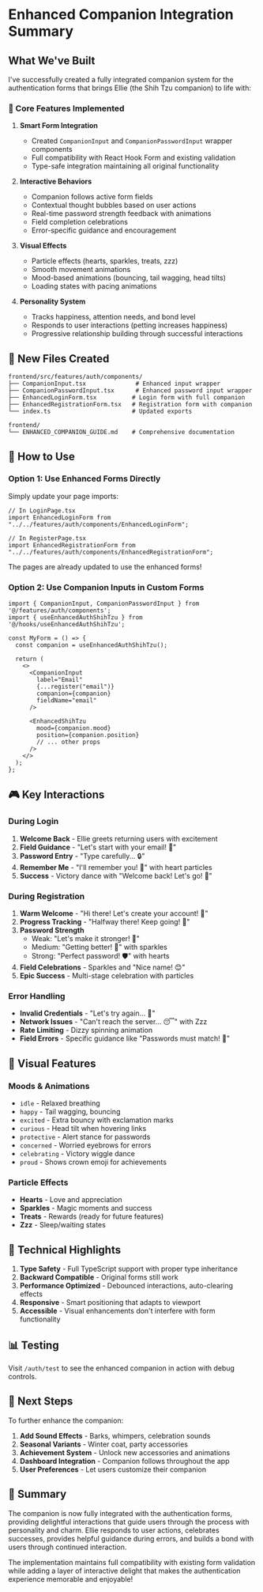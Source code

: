 # Enhanced Companion Integration Summary

## What We've Built

I've successfully created a fully integrated companion system for the authentication forms that brings Ellie (the Shih Tzu companion) to life with:

### 🎯 Core Features Implemented

1. **Smart Form Integration**
   - Created `CompanionInput` and `CompanionPasswordInput` wrapper components
   - Full compatibility with React Hook Form and existing validation
   - Type-safe integration maintaining all original functionality

2. **Interactive Behaviors**
   - Companion follows active form fields
   - Contextual thought bubbles based on user actions
   - Real-time password strength feedback with animations
   - Field completion celebrations
   - Error-specific guidance and encouragement

3. **Visual Effects**
   - Particle effects (hearts, sparkles, treats, zzz)
   - Smooth movement animations
   - Mood-based animations (bouncing, tail wagging, head tilts)
   - Loading states with pacing animations

4. **Personality System**
   - Tracks happiness, attention needs, and bond level
   - Responds to user interactions (petting increases happiness)
   - Progressive relationship building through successful interactions

## 📁 New Files Created

```
frontend/src/features/auth/components/
├── CompanionInput.tsx              # Enhanced input wrapper
├── CompanionPasswordInput.tsx      # Enhanced password input wrapper
├── EnhancedLoginForm.tsx          # Login form with full companion
├── EnhancedRegistrationForm.tsx   # Registration form with companion
└── index.ts                       # Updated exports

frontend/
└── ENHANCED_COMPANION_GUIDE.md    # Comprehensive documentation
```

## 🚀 How to Use

### Option 1: Use Enhanced Forms Directly

Simply update your page imports:

```tsx
// In LoginPage.tsx
import EnhancedLoginForm from "../../features/auth/components/EnhancedLoginForm";

// In RegisterPage.tsx  
import EnhancedRegistrationForm from "../../features/auth/components/EnhancedRegistrationForm";
```

The pages are already updated to use the enhanced forms!

### Option 2: Use Companion Inputs in Custom Forms

```tsx
import { CompanionInput, CompanionPasswordInput } from '@/features/auth/components';
import { useEnhancedAuthShihTzu } from '@/hooks/useEnhancedAuthShihTzu';

const MyForm = () => {
  const companion = useEnhancedAuthShihTzu();
  
  return (
    <>
      <CompanionInput
        label="Email"
        {...register("email")}
        companion={companion}
        fieldName="email"
      />
      
      <EnhancedShihTzu
        mood={companion.mood}
        position={companion.position}
        // ... other props
      />
    </>
  );
};
```

## 🎮 Key Interactions

### During Login
1. **Welcome Back** - Ellie greets returning users with excitement
2. **Field Guidance** - "Let's start with your email! 📧"
3. **Password Entry** - "Type carefully... 🔒"
4. **Remember Me** - "I'll remember you! 🧠" with heart particles
5. **Success** - Victory dance with "Welcome back! Let's go! 🚀"

### During Registration  
1. **Warm Welcome** - "Hi there! Let's create your account! 🌟"
2. **Progress Tracking** - "Halfway there! Keep going! 🎯"
3. **Password Strength**
   - Weak: "Let's make it stronger! 💪"
   - Medium: "Getting better! 🔐" with sparkles
   - Strong: "Perfect password! 🛡️" with hearts
4. **Field Celebrations** - Sparkles and "Nice name! 😊"
5. **Epic Success** - Multi-stage celebration with particles

### Error Handling
- **Invalid Credentials** - "Let's try again... 🤔"
- **Network Issues** - "Can't reach the server... 😴" with Zzz
- **Rate Limiting** - Dizzy spinning animation
- **Field Errors** - Specific guidance like "Passwords must match! 🔄"

## 🎨 Visual Features

### Moods & Animations
- `idle` - Relaxed breathing
- `happy` - Tail wagging, bouncing
- `excited` - Extra bouncy with exclamation marks
- `curious` - Head tilt when hovering links
- `protective` - Alert stance for passwords
- `concerned` - Worried eyebrows for errors
- `celebrating` - Victory wiggle dance
- `proud` - Shows crown emoji for achievements

### Particle Effects
- **Hearts** - Love and appreciation
- **Sparkles** - Magic moments and success
- **Treats** - Rewards (ready for future features)
- **Zzz** - Sleep/waiting states

## 🔧 Technical Highlights

1. **Type Safety** - Full TypeScript support with proper type inheritance
2. **Backward Compatible** - Original forms still work
3. **Performance Optimized** - Debounced interactions, auto-clearing effects
4. **Responsive** - Smart positioning that adapts to viewport
5. **Accessible** - Visual enhancements don't interfere with form functionality

## 📊 Testing

Visit `/auth/test` to see the enhanced companion in action with debug controls.

## 🚦 Next Steps

To further enhance the companion:

1. **Add Sound Effects** - Barks, whimpers, celebration sounds
2. **Seasonal Variants** - Winter coat, party accessories
3. **Achievement System** - Unlock new accessories and animations
4. **Dashboard Integration** - Companion follows throughout the app
5. **User Preferences** - Let users customize their companion

## 🎉 Summary

The companion is now fully integrated with the authentication forms, providing delightful interactions that guide users through the process with personality and charm. Ellie responds to user actions, celebrates successes, provides helpful guidance during errors, and builds a bond with users through continued interaction.

The implementation maintains full compatibility with existing form validation while adding a layer of interactive delight that makes the authentication experience memorable and enjoyable!
